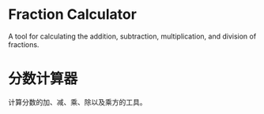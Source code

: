 # Fraction Calculator
A tool for calculating the addition, subtraction, multiplication, and division of fractions.
# 分数计算器
计算分数的加、减、乘、除以及乘方的工具。
